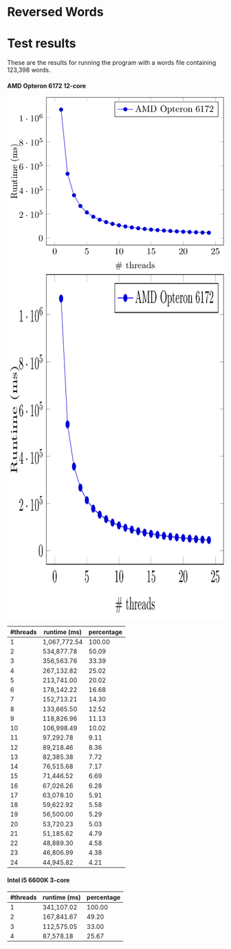 Reversed Words
==============

# Test results

These are the results for running the program
with a words file containing 123,398 words.


#### AMD Opteron 6172 12-core

![](opteron-graph.png)
<img src="./opteron-graph.png" width="800" height="800" />

| #threads | runtime (ms) | percentage |
|----------|--------------|------------|
|        1 | 1,067,772.54 |     100.00 |
|        2 |   534,877.78 |      50.09 |
|        3 |   356,563.76 |      33.39 |
|        4 |   267,132.82 |      25.02 |
|        5 |   213,741.00 |      20.02 |
|        6 |   178,142.22 |      16.68 |
|        7 |   152,713.21 |      14.30 |
|        8 |   133,665.50 |      12.52 |
|        9 |   118,826.96 |      11.13 |
|       10 |   106,998.49 |      10.02 |
|       11 |    97,292.78 |       9.11 |
|       12 |    89,218.46 |       8.36 |
|       13 |    82,385.38 |       7.72 |
|       14 |    76,515.68 |       7.17 |
|       15 |    71,446.52 |       6.69 |
|       16 |    67,026.26 |       6.28 |
|       17 |    63,078.10 |       5.91 |
|       18 |    59,622.92 |       5.58 |
|       19 |    56,500.00 |       5.29 |
|       20 |    53,720.23 |       5.03 |
|       21 |    51,185.62 |       4.79 |
|       22 |    48,889.30 |       4.58 |
|       23 |    46,806.99 |       4.38 |
|       24 |    44,945.82 |       4.21 |

#### Intel i5 6600K 3-core

| #threads | runtime (ms) | percentage |
|----------|--------------|------------|
|        1 |   341,107.02 |     100.00 |
|        2 |   167,841.67 |      49.20 |
|        3 |   112,575.05 |      33.00 |
|        4 |    87,578.18 |      25.67 |
